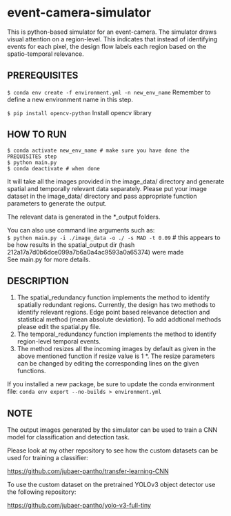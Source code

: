 # event-camera-simulator

This is python-based simulator for an event-camera. The simulator draws visual attention on a region-level. This indicates that instead of identifying events for each pixel, the design flow labels each region based on the spatio-temporal relevance.  

## PREREQUISITES

````$ conda env create -f environment.yml -n new_env_name````
Remember to define a new environment name in this step.

````$ pip install opencv-python````
Install opencv library

## HOW TO RUN 
````
$ conda activate new_env_name # make sure you have done the PREQUISITES step
$ python main.py
$ conda deactivate # when done
````

It will take all the images provided in the image_data/ directory and generate spatial and temporally relevant data separately. Please put your image dataset in the image_data/ directory and pass appropriate function parameters to generate the output.

The relevant data is generated in the *_output folders.  

You can also use command line arguments such as:  
````$ python main.py -i ./image_data -o ./ -s MAD -t 0.09```` # this appears to be how results in the spatial_output dir (hash 212a17a7d0b6dce099a7b6a0a4ac9593a0a65374) were made  
See main.py for more details.

## DESCRIPTION

1. The spatial_redundancy function implements the method to identify spatially redundant regions. Currently, the design has two methods to identify relevant regions. Edge point based relevance detection and statistical method (mean absolute deviation). To add addtional methods please edit the spatial.py file.  
2. The temporal_redundancy function implements the method to identify region-level temporal events.  
3. The method resizes all the incoming images by default as given in the above mentioned function if resize value is 1
  *. The resize parameters can be changed by editing the corresponding lines on the given functions.

If you installed a new package, be sure to update the conda environment file: ````conda env export --no-builds > environment.yml````

## NOTE
The output images generated by the simulator can be used to train a CNN model for classification and detection task.

Please look at my other repository to see how the custom datasets can be used for training a classifier:

https://github.com/jubaer-pantho/transfer-learning-CNN

To use the custom dataset on the pretrained YOLOv3 object detector use the following repository:

https://github.com/jubaer-pantho/yolo-v3-full-tiny




